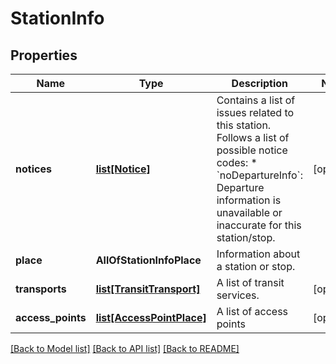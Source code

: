 # StationInfo

## Properties
Name | Type | Description | Notes
------------ | ------------- | ------------- | -------------
**notices** | [**list[Notice]**](Notice.md) | Contains a list of issues related to this station.  Follows a list of possible notice codes:  * &#x60;noDepartureInfo&#x60;: Departure information is unavailable or inaccurate for this station/stop.  | [optional] 
**place** | **AllOfStationInfoPlace** | Information about a station or stop. | 
**transports** | [**list[TransitTransport]**](TransitTransport.md) | A list of transit services. | [optional] 
**access_points** | [**list[AccessPointPlace]**](AccessPointPlace.md) | A list of access points | [optional] 

[[Back to Model list]](../README.md#documentation-for-models) [[Back to API list]](../README.md#documentation-for-api-endpoints) [[Back to README]](../README.md)

